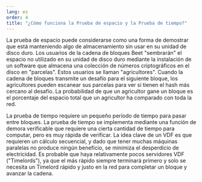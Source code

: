 ```yaml
---
lang: es
order: 4
title: "¿Cómo funciona la Prueba de espacio y la Prueba de tiempo?"
---
```


La prueba de espacio puede considerarse como una forma de demostrar que está manteniendo algo de almacenamiento sin usar en su unidad de disco duro. Los usuarios de la cadena de bloques Beet "sembrarán" el espacio no utilizado en su unidad de disco duro mediante la instalación de un software que almacena una colección de números criptográficos en el disco en "parcelas". Estos usuarios se llaman "agricultores". Cuando la cadena de bloques transmite un desafío para el siguiente bloque, los agricultores pueden escanear sus parcelas para ver si tienen el hash más cercano al desafío. La probabilidad de que un agricultor gane un bloque es el porcentaje del espacio total que un agricultor ha comparado con toda la red.

La prueba de tiempo requiere un pequeño período de tiempo para pasar entre bloques. La prueba de tiempo se implementa mediante una función de demora verificable que requiere una cierta cantidad de tiempo para computar, pero es muy rápida de verificar. La idea clave de un VDF es que requieren un cálculo secuencial, y dado que tener muchas máquinas paralelas no produce ningún beneficio, se minimiza el desperdicio de electricidad. Es probable que haya relativamente pocos servidores VDF ("Timelords"), ya que el más rápido siempre terminará primero y solo se necesita un Timelord rápido y justo en la red para completar un bloque y avanzar la cadena.
 
